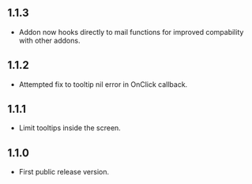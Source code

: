 ## 1.1.3
* Addon now hooks directly to mail functions for improved compability with other addons.

## 1.1.2
* Attempted fix to tooltip nil error in OnClick callback.

## 1.1.1
* Limit tooltips inside the screen.

## 1.1.0
* First public release version.